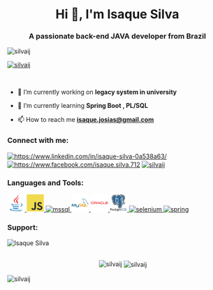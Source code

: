 <h1 align="center">Hi 👋, I'm Isaque Silva</h1>
<h3 align="center">A passionate back-end JAVA developer from Brazil</h3>

<p align="left"> <img src="https://komarev.com/ghpvc/?username=silvaij&label=Profile%20views&color=0e75b6&style=flat" alt="silvaij" /> </p>

<p align="left"> <a href="https://github.com/ryo-ma/github-profile-trophy"><img src="https://github-profile-trophy.vercel.app/?username=silvaij" alt="silvaij" /></a> </p>

<p align="left"> <a href="https://twitter.com/" target="blank"><img src="https://img.shields.io/twitter/follow/?logo=twitter&style=for-the-badge" alt="" /></a> </p>

- 🔭 I’m currently working on **legacy system in university**

- 🌱 I’m currently learning **Spring Boot , PL/SQL**

- 📫 How to reach me **isaque.josias@gmail.com**

<h3 align="left">Connect with me:</h3>
<p align="left">
<a href="https://linkedin.com/in/https://www.linkedin.com/in/isaque-silva-0a538a63/" target="blank"><img align="center" src="https://raw.githubusercontent.com/rahuldkjain/github-profile-readme-generator/master/src/images/icons/Social/linked-in-alt.svg" alt="https://www.linkedin.com/in/isaque-silva-0a538a63/" height="30" width="40" /></a>
<a href="https://fb.com/https://www.facebook.com/isaque.silva.712" target="blank"><img align="center" src="https://raw.githubusercontent.com/rahuldkjain/github-profile-readme-generator/master/src/images/icons/Social/facebook.svg" alt="https://www.facebook.com/isaque.silva.712" height="30" width="40" /></a>
<a href="https://instagram.com/silvaij" target="blank"><img align="center" src="https://raw.githubusercontent.com/rahuldkjain/github-profile-readme-generator/master/src/images/icons/Social/instagram.svg" alt="silvaij" height="30" width="40" /></a>
</p>

<h3 align="left">Languages and Tools:</h3>
<p align="left"> <a href="https://www.java.com" target="_blank"> <img src="https://raw.githubusercontent.com/devicons/devicon/master/icons/java/java-original.svg" alt="java" width="40" height="40"/> </a> <a href="https://developer.mozilla.org/en-US/docs/Web/JavaScript" target="_blank"> <img src="https://raw.githubusercontent.com/devicons/devicon/master/icons/javascript/javascript-original.svg" alt="javascript" width="40" height="40"/> </a> <a href="https://www.microsoft.com/en-us/sql-server" target="_blank"> <img src="https://www.svgrepo.com/show/303229/microsoft-sql-server-logo.svg" alt="mssql" width="40" height="40"/> </a> <a href="https://www.mysql.com/" target="_blank"> <img src="https://raw.githubusercontent.com/devicons/devicon/master/icons/mysql/mysql-original-wordmark.svg" alt="mysql" width="40" height="40"/> </a> <a href="https://www.oracle.com/" target="_blank"> <img src="https://raw.githubusercontent.com/devicons/devicon/master/icons/oracle/oracle-original.svg" alt="oracle" width="40" height="40"/> </a> <a href="https://www.postgresql.org" target="_blank"> <img src="https://raw.githubusercontent.com/devicons/devicon/master/icons/postgresql/postgresql-original-wordmark.svg" alt="postgresql" width="40" height="40"/> </a> <a href="https://www.selenium.dev" target="_blank"> <img src="https://raw.githubusercontent.com/detain/svg-logos/780f25886640cef088af994181646db2f6b1a3f8/svg/selenium-logo.svg" alt="selenium" width="40" height="40"/> </a> <a href="https://spring.io/" target="_blank"> <img src="https://www.vectorlogo.zone/logos/springio/springio-icon.svg" alt="spring" width="40" height="40"/> </a> </p>

<h3 align="left">Support:</h3>
<p><a href="https://www.buymeacoffee.com/Isaque Silva"> <img align="left" src="https://cdn.buymeacoffee.com/buttons/v2/default-yellow.png" height="50" width="210" alt="Isaque Silva" /></a></p><br><br>

<p><img align="left" src="https://github-readme-stats.vercel.app/api/top-langs?username=silvaij&show_icons=true&locale=en&layout=compact" alt="silvaij" /></p>

<p>&nbsp;<img align="center" src="https://github-readme-stats.vercel.app/api?username=silvaij&show_icons=true&locale=en" alt="silvaij" /></p>

<p><img align="center" src="https://github-readme-streak-stats.herokuapp.com/?user=silvaij&" alt="silvaij" /></p>
